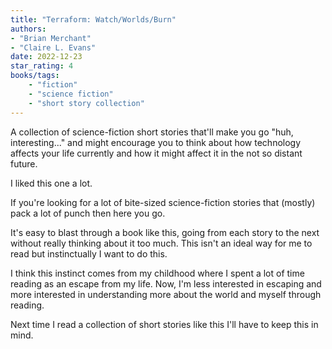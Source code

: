 ```yaml
---
title: "Terraform: Watch/Worlds/Burn"
authors:
- "Brian Merchant"
- "Claire L. Evans"
date: 2022-12-23
star_rating: 4
books/tags:
    - "fiction"
    - "science fiction"
    - "short story collection"
---
```

A collection of science-fiction short stories that'll make you go \"huh, interesting...\" and might encourage you to think about how technology affects your life currently and how it might affect it in the not so distant future.

<!--more-->

I liked this one a lot.

If you're looking for a lot of bite-sized science-fiction stories that (mostly) pack a lot of punch then here you go.

It's easy to blast through a book like this, going from each story to the next without really thinking about it too much. This isn't an ideal way for me to read but instinctually I want to do this.

I think this instinct comes from my childhood where I spent a lot of time reading as an escape from my life. Now, I'm less interested in escaping and more interested in understanding more about the world and myself through reading.

Next time I read a collection of short stories like this I'll have to keep this in mind.